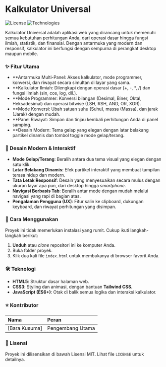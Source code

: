 # Kalkulator Universal

![License](https://img.shields.io/badge/License-MIT-blue.svg) ![Technologies](https://img.shields.io/badge/Tech-HTML%20%7C%20CSS%20%7C%20JS-green.svg)

Kalkulator Universal adalah aplikasi web yang dirancang untuk memenuhi semua kebutuhan perhitungan Anda, dari operasi dasar hingga fungsi ilmiah, statistik, dan finansial. Dengan antarmuka yang modern dan responsif, kalkulator ini berfungsi dengan sempurna di perangkat desktop maupun mobile.

### **✨ Fitur Utama**

* **Antarmuka Multi-Panel: Akses kalkulator, mode programmer, konversi, dan riwayat secara simultan di layar yang sama.
* **Kalkulator Ilmiah: Dilengkapi dengan operasi dasar (+, -, *, /) dan fungsi ilmiah (sin, cos, log, dll.).
* **Mode Programmer: Konversi bilangan (Desimal, Biner, Oktal, Heksadesimal) dan operasi bitwise (LSH, RSH, AND, OR, XOR).
* **Mode Konversi: Ubah satuan suhu (Suhu), massa (Massa), dan jarak (Jarak) dengan mudah.
* **Panel Riwayat: Simpan dan tinjau kembali perhitungan Anda di panel samping.
* **Desain Modern: Tema gelap yang elegan dengan latar belakang partikel dinamis dan tombol toggle mode gelap/terang.


### **🎨 Desain Modern & Interaktif**

* **Mode Gelap/Terang**: Beralih antara dua tema visual yang elegan dengan satu klik.
* **Latar Belakang Dinamis**: Efek partikel interaktif yang membuat tampilan terasa hidup dan modern.
* **Tata Letak Responsif**: Desain yang menyesuaikan secara mulus dengan ukuran layar apa pun, dari desktop hingga *smartphone*.
* **Navigasi Berbasis Tab**: Beralih antar mode dengan mudah melalui navigasi yang rapi di bagian atas.
* **Pengalaman Pengguna (UX)**: Fitur salin ke clipboard, dukungan keyboard, dan riwayat perhitungan yang disimpan.

### **🚀 Cara Menggunakan**

Proyek ini tidak memerlukan instalasi yang rumit. Cukup ikuti langkah-langkah berikut:

1.  **Unduh** atau *clone* repositori ini ke komputer Anda.
2.  Buka folder proyek.
3.  Klik dua kali file `index.html` untuk membukanya di browser favorit Anda.

### **🛠️ Teknologi**

* **HTML5**: Struktur dasar halaman web.
* **CSS3**: Styling dan animasi, dengan bantuan **Tailwind CSS**.
* **JavaScript (ES6+)**: Otak di balik semua logika dan interaksi kalkulator.

### **⭐ Kontributor**

| Nama | Peran |
| :--- | :--- |
| [Bara Kusuma] | Pengembang Utama |

### **📄 Lisensi**

Proyek ini dilisensikan di bawah Lisensi MIT. Lihat file `LICENSE` untuk detailnya.

